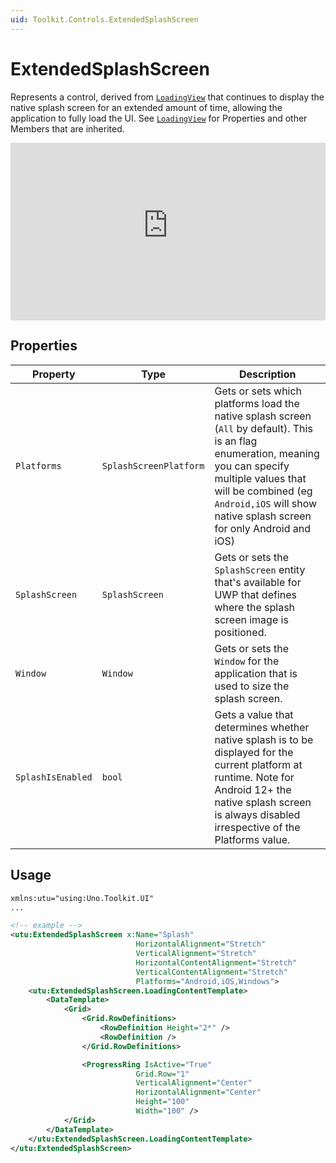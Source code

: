 ```yaml
---
uid: Toolkit.Controls.ExtendedSplashScreen
---
```

# ExtendedSplashScreen

Represents a control, derived from [`LoadingView`](xref:Toolkit.Controls.LoadingView) that continues to display the native splash screen for an extended amount of time, allowing the application to fully load the UI. See [`LoadingView`](xref:Toolkit.Controls.LoadingView) for Properties and other Members that are inherited.

<div style="position: relative; width: 100%; padding-bottom: 56.25%;">
    <iframe
        src="https://www.youtube-nocookie.com/embed/jMI4E2e9gYE"
        title="YouTube video player"
        frameborder="0"
        allow="accelerometer; autoplay; clipboard-write; encrypted-media; gyroscope; picture-in-picture; web-share"
        allowfullscreen
        style="position: absolute; top: 0; left: 0; width: 100%; height: 100%;">
    </iframe>
</div>

## Properties

| Property          | Type                   | Description                                                                                                                                                                                                                                          |
|-------------------|------------------------|------------------------------------------------------------------------------------------------------------------------------------------------------------------------------------------------------------------------------------------------------|
| `Platforms`       | `SplashScreenPlatform` | Gets or sets which platforms load the native splash screen (`All` by default). This is an flag enumeration, meaning you can specify multiple values that will be combined (eg `Android,iOS` will show native splash screen for only Android and iOS) |
| `SplashScreen`    | `SplashScreen`         | Gets or sets the `SplashScreen` entity that's available for UWP that defines where the splash screen image is positioned.                                                                                                                            |
| `Window`          | `Window`               | Gets or sets the `Window` for the application that is used to size the splash screen.                                                                                                                                                                |
| `SplashIsEnabled` | `bool`                 | Gets a value that determines whether native splash is to be displayed for the current platform at runtime. Note for Android 12+ the native splash screen is always disabled irrespective of the Platforms value.                                     |

## Usage

```xml
xmlns:utu="using:Uno.Toolkit.UI"
...

<!-- example -->
<utu:ExtendedSplashScreen x:Name="Splash"
                            HorizontalAlignment="Stretch"
                            VerticalAlignment="Stretch"
                            HorizontalContentAlignment="Stretch"
                            VerticalContentAlignment="Stretch"
                            Platforms="Android,iOS,Windows">
    <utu:ExtendedSplashScreen.LoadingContentTemplate>
        <DataTemplate>
            <Grid>
                <Grid.RowDefinitions>
                    <RowDefinition Height="2*" />
                    <RowDefinition />
                </Grid.RowDefinitions>

                <ProgressRing IsActive="True"
                            Grid.Row="1"
                            VerticalAlignment="Center"
                            HorizontalAlignment="Center"
                            Height="100"
                            Width="100" />
            </Grid>
        </DataTemplate>
    </utu:ExtendedSplashScreen.LoadingContentTemplate>
</utu:ExtendedSplashScreen>
```
